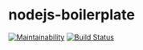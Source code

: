 # nodejs-boilerplate

[![Maintainability](https://api.codeclimate.com/v1/badges/9f5b7f776875814eb2ae/maintainability)](https://codeclimate.com/github/DimaKabanov/nodejs-boilerplate/maintainability)
[![Build Status](https://travis-ci.org/DimaKabanov/nodejs-boilerplate.svg?branch=master)](https://travis-ci.org/DimaKabanov/nodejs-boilerplate)
